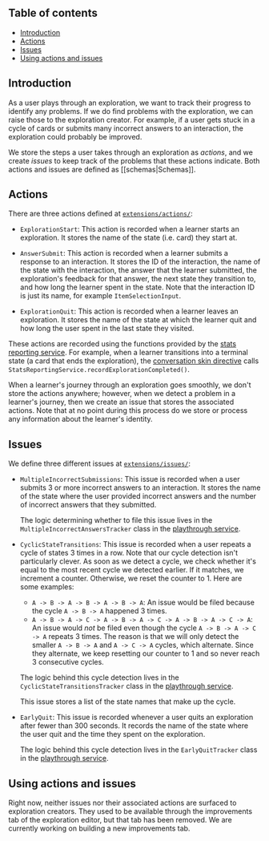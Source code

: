## Table of contents

* [Introduction](#introduction)
* [Actions](#actions)
* [Issues](#issues)
* [Using actions and issues](#using-actions-and-issues)

## Introduction

As a user plays through an exploration, we want to track their progress to identify any problems. If we do find problems with the exploration, we can raise those to the exploration creator. For example, if a user gets stuck in a cycle of cards or submits many incorrect answers to an interaction, the exploration could probably be improved.

We store the steps a user takes through an exploration as _actions_, and we create _issues_ to keep track of the problems that these actions indicate. Both actions and issues are defined as [[schemas|Schemas]].

## Actions

There are three actions defined at [`extensions/actions/`](https://github.com/oppia/oppia/tree/develop/extensions/actions):

* `ExplorationStart`: This action is recorded when a learner starts an exploration. It stores the name of the state (i.e. card) they start at.

* `AnswerSubmit`: This action is recorded when a learner submits a response to an interaction. It stores the ID of the interaction, the name of the state with the interaction, the answer that the learner submitted, the exploration's feedback for that answer, the next state they transition to, and how long the learner spent in the state. Note that the interaction ID is just its name, for example `ItemSelectionInput`.

* `ExplorationQuit`: This action is recorded when a learner leaves an exploration. It stores the name of the state at which the learner quit and how long the user spent in the last state they visited.

These actions are recorded using the functions provided by the [stats reporting service](https://github.com/oppia/oppia/tree/develop/core/templates/pages/exploration-player-page/services/stats-reporting.service.ts). For example, when a learner transitions into a terminal state (a card that ends the exploration), the [conversation skin directive](https://github.com/oppia/oppia/tree/develop/core/templates/pages/exploration-player-page/learner-experience/conversation-skin.directive.ts) calls `StatsReportingService.recordExplorationCompleted()`.

When a learner's journey through an exploration goes smoothly, we don't store the actions anywhere; however, when we detect a problem in a learner's journey, then we create an issue that stores the associated actions. Note that at no point during this process do we store or process any information about the learner's identity.

## Issues

We define three different issues at [`extensions/issues/`](https://github.com/oppia/oppia/tree/develop/extensions/issues):

* `MultipleIncorrectSubmissions`: This issue is recorded when a user submits 3 or more incorrect answers to an interaction. It stores the name of the state where the user provided incorrect answers and the number of incorrect answers that they submitted.

  The logic determining whether to file this issue lives in the `MultipleIncorrectAnswersTracker` class in the [playthrough service](https://github.com/oppia/oppia/tree/develop/core/templates/services/playthrough.service.ts).

* `CyclicStateTransitions`: This issue is recorded when a user repeats a cycle of states 3 times in a row. Note that our cycle detection isn't particularly clever. As soon as we detect a cycle, we check whether it's equal to the most recent cycle we detected earlier. If it matches, we increment a counter. Otherwise, we reset the counter to 1. Here are some examples:

  * `A -> B -> A -> B -> A -> B -> A`: An issue would be filed because the cycle `A -> B -> A` happened 3 times.
  * `A -> B -> A -> C -> A -> B -> A -> C -> A -> B -> A -> C -> A`: An issue would _not_ be filed even though the cycle `A -> B -> A -> C -> A` repeats 3 times. The reason is that we will only detect the smaller `A -> B -> A` and `A -> C -> A` cycles, which alternate. Since they alternate, we keep resetting our counter to 1 and so never reach 3 consecutive cycles.

  The logic behind this cycle detection lives in the `CyclicStateTransitionsTracker` class in the [playthrough service](https://github.com/oppia/oppia/tree/develop/core/templates/services/playthrough.service.ts).

  This issue stores a list of the state names that make up the cycle.

* `EarlyQuit`: This issue is recorded whenever a user quits an exploration after fewer than 300 seconds. It records the name of the state where the user quit and the time they spent on the exploration.

  The logic behind this cycle detection lives in the `EarlyQuitTracker` class in the [playthrough service](https://github.com/oppia/oppia/tree/develop/core/templates/services/playthrough.service.ts).

## Using actions and issues

Right now, neither issues nor their associated actions are surfaced to exploration creators. They used to be available through the improvements tab of the exploration editor, but that tab has been removed. We are currently working on building a new improvements tab.
